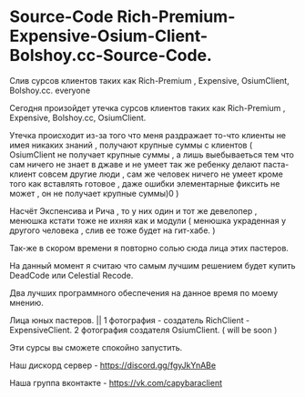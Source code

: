 # Source-Code Rich-Premium-Expensive-Osium-Client-Bolshoy.cc-Source-Code.
Слив сурсов клиентов таких как Rich-Premium , Expensive, OsiumClient, Bolshoy.cc.
everyone

Cегодня произойдет утечка сурсов клиентов таких как Rich-Premium , Expensive, Bolshoy.cc, OsiumClient. 

Утечка происходит из-за того что меня раздражает то-что клиенты не имея никаких знаний , получают крупные суммы с клиентов ( OsiumClient не получает крупные суммы , а лишь выебываеться тем что сам ничего не знает в джаве и не умеет так же ребенку делают паста-клиент совсем другие люди , сам же человек ничего не умеет кроме того как вставлять готовое , даже ошибки элементарные фиксить не может , он не получает крупные суммы)0 ) 

Насчёт Экспенсива и Рича , то у них один и тот же девелопер , менюшка кстати тоже не ихняя как и модули ( менюшка украденная у другого человека , слив ее тоже будет на гит-хабе. ) 

Так-же в скором времени я повторно солью сюда лица этих пастеров.

На данный момент я считаю что самым лучшим решением будет купить DeadCode или Celestial Recode. 

 Два лучших программного обеспечения на данное время по моему мнению. 

Лица юных пастеров.  || 1 фотография - создатель RichClient - ExpensiveClient. 2 фотография создателя OsiumClient. ( will be soon )  

 Эти сурсы вы сможете спокойно запустить. 

Наш дискорд сервер - https://discord.gg/fgyJkYnABe

Наша группа вконтакте - https://vk.com/capybaraclient
